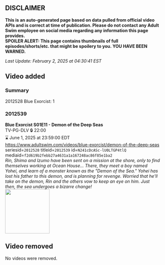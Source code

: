 ## DISCLAIMER
**This is an auto-generated page based on data pulled from official video APIs and is correct at time of publication. Please do not contact any Adult Swim employee on social media regarding any information this page provides.**  
**SPOILER ALERT: This page contains thumbnails of full episodes/shorts/etc. that might be spoilery to you. YOU HAVE BEEN WARNED.**  

_Last Update: February 2, 2025 at 04:30:41 EST_
## Video added
### Summary
2012528 Blue Exorcist: 1  
### 2012539
**Blue Exorcist S01E11 - Demon of the Deep Seas**  
TV-PG-DLV 🔒 22:00  
⌛ June 1, 2025 at 23:59:00 EDT  
https://www.adultswim.com/videos/blue-exorcist/demon-of-the-deep-seas  
seriesid=`2012528` titleid=`2012539` id=`N241cDcASc-lU0LTGP4tlQ` mediaid=`f2d619b2febb27a4631a1a167248ac86f85e1ba2`  
_Rin, Shima and Izumo have been sent on a mission at the shore, only to find themselves working at Ocean House... There, they meet a boy named Yohei, and learn of a monster known as the "Demon of the Sea." Yohei has lost his father to this demon, and is planning for revenge. Worried that he'll take on the demon, Rin and the others vow to keep an eye on him. Just then, the sea undergoes a bizarre change!_  
<a href="https://i.cdn.turner.com/adultswim/big/video/episode-thumbs-16x9/blueexorcist_cc_11_pt3-04.jpg"><img src="https://i.cdn.turner.com/adultswim/big/video/episode-thumbs-16x9/blueexorcist_cc_11_pt3-04.jpg" height="144px" /></a>
## Video removed
No videos were removed.  
